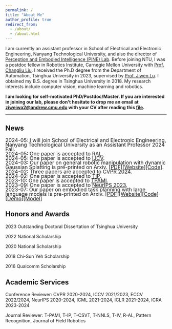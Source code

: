 ```yaml
---
permalink: /
title: "About Me"
author_profile: true
redirect_from: 
  - /about/
  - /about.html
---
```


I am currently an assistant professor in  School of Electrical and Electronic Engineering, Nanyang Technological University, and also the director of [Perception and Embodied Intelligence (PINE) Lab](https://pineatntu.hithub.io). Before joining NTU, I was a postdoc fellow in Robotics Institute, Carnegie Mellon University with [Prof. Changliu Liu](https://www.cs.cmu.edu/~cliu6/index.html). I received the Ph.D degree from the Department of Automation, Tsinghua University in 2023, supervised by [Prof. Jiwen Lu](http://ivg.au.tsinghua.edu.cn/Jiwen_Lu/). I obtained my B.S. degree in Tsinghua University in 2018. My research interests include computer vision, machine learning and robotics.

**I am looking for self-motivated PhD/Postdoc/Master. If you are interested in joining our lab, please don't hesitate to drop me an email at ziweiwa2@andrew.cmu.edu with your CV after reading this [file](https://pineatntu.hithub.io/joinus).**

------

News
------       
<p style="line-height:100%"> 
<font size=3>2024-05: I will join School of Electrical and Electronic Engineering, Nanyang Technological University as an Assistant Professor 2024 Fall.</font><br>
<font size=3>2024-05: One paper is accepted to <a href="https://ieeexplore.ieee.org/xpl/RecentIssue.jsp?punumber=7083369">RAL</a>.</font><br>
<font size=3>2024-05: One paper is accepted to <a href="https://link.springer.com/journal/11263">IJCV</a>.</font><br>
<font size=3>2024-03: Our paper on general robotic manipulation with dynamic Gaussian Splatting is pre-printed on Arxiv. <a href="https://arxiv.org/abs/2403.08321">[PDF]</a><a href="https://guanxinglu.github.io/ManiGaussian/">[Website]</a><a href="https://github.com/GuanxingLu/ManiGaussian">[Code]</a>.</font><br>
<font size=3>2024-02: Three papers are accepted to <a href="https://cvpr.thecvf.com">CVPR 2024</a>.</font><br>
<font size=3>2024-02: One paper is accepted to <a href="https://ieeexplore.ieee.org/xpl/RecentIssue.jsp?punumber=83">TIP</a>.</font><br>
<font size=3>2023-10: One paper is accepted to <a href="https://ieeexplore.ieee.org/xpl/RecentIssue.jsp?punumber=34">TPAMI</a>.</font><br>
<font size=3>2023-09: One paper is accepted to <a href="https://nips.cc">NeurIPS 2023</a>.</font><br>
<font size=3>2023-07: Our paper on embodied task planning with large language models is pre-printed on Arxiv. <a href="https://arxiv.org/abs/2307.01848">[PDF]</a><a href="https://gary3410.github.io/TaPA/">[Website]</a><a href="https://github.com/Gary3410/TaPA">[Code]</a><a href="https://huggingface.co/spaces/xuxw98/TAPA">[Demo]</a><a href="https://huggingface.co/Gary3410/pretrain_lit_llama">[Model]</a></font></p>

Honors and Awards
------
<p>
2023 Outstanding Doctoral Dissertation of Tsinghua University

2022 National Scholarship

2020 National Scholarship

2018 Chi-Sun Yeh Scholarship

2016 Qualcomm Scholarship

</p>

Academic Services
------
Conference Reviewer: CVPR 2020-2024, ICCV 2021/2023, ECCV 2022/2024, NeurIPS 2020-2024, ICML 2021-2024, ICLR 2021-2024, ICRA 2023-2024

Journal Reviewer: T-PAMI, T-IP, T-CSVT, T-NNLS, T-IV, R-AL, Pattern Recognition, Journal of Field Robotics
